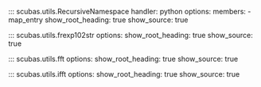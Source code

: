 <!-- 
Author(s): Shibaji Chakraborty, Xueling Shi

Disclaimer:
SCUBAS is under the MIT license found in the root directory LICENSE.md 
Everyone is permitted to copy and distribute verbatim copies of this license 
document.

This version of the MIT Public License incorporates the terms
and conditions of MIT General Public License.
-->


::: scubas.utils.RecursiveNamespace
    handler: python
    options:
      members:
        - map_entry
      show_root_heading: true
      show_source: true

::: scubas.utils.frexp102str
    options:
      show_root_heading: true
      show_source: true
      
::: scubas.utils.fft
    options:
      show_root_heading: true
      show_source: true
      
::: scubas.utils.ifft
    options:
      show_root_heading: true
      show_source: true